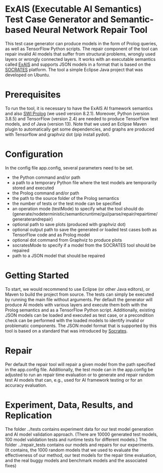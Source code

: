 # ExAIS (Executable AI Semantics) Test Case Generator and Semantic-based Neural Network Repair Tool
This test case generator can produce models in the form of Prolog queries, as well as TensorFlow Python scripts.
The repair component of the tool can repair invalid AI models that suffer from structural problems, wrongly used layers or wrongly connected layers.
It works with an executable semantics called [ExAIS](https://github.com/rschumi0/ExAIS) and supports JSON models in a format that is based on the [SOCRATES](https://github.com/longph1989/Socrates) platform.
The tool a simple Eclipse Java project that was developed on Ubuntu.

# Prerequisites
To run the tool, it is necessary to have the ExAIS AI framework semantics and also [SWI Prolog](https://www.swi-prolog.org) (we used version 8.2.1).
Moreover, Python (version 3.8.5) and TensorFlow (version 2.4) are needed to produce TensorFlow test models, and of Java (version 13).
Note that we used an Eclipse Maven plugin to automatically get some dependencies, and graphs are produced with Tensorflow and graphviz dot (pip install pydot).

# Configuration
In the config file app.config, several parameters need to be set.
* the Python command and/or path
* a path to a temporary Python file where the test models are temporarily stored and executed
* the Prolog command and/or path
* the path to the source folder of the Prolog semantics
* the number of tests or the test mode can be specified
* an operation mode (testMode) to specify what the tool should do (generate/nodeterministic/semanticruntime/gui/parse/repair/repairtime/generaterandrepair)
* optional path to save plots (produced with graphviz dot)
* optional output path to save the generated or loaded test cases both as TensorFlow code and as Prolog model 
* optional dot command from Graphviz to produce plots
* socratesMode to specify if a model from the SOCRATES tool should be repaired
* path to a JSON model that should be repaired

# Getting Started
To start, we would recommend to use Eclipse (or other Java editors), or Maven to build the project from source.
The tests can simply be executed by running the main file without arguments.
Per default the generator will produce AI models with various layers and execute them both with the Prolog semantics and as a TensorFlow Python script.
Additionally, existing JSON models can be loaded and executed as test case, or a precondition check can be performed with the loaded models to identify invalid or problematic components. The JSON model format that is supported by this tool is based on a standard that was introduced by [Socrates](https://github.com/longph1989/Socrates/).

# Repair
Per default the repair tool will repair a given model from the path specified in the app.config file.
Additionally, the test mode can in the app.config be adjusted to run an repair time evaluation or to generate and repair random test AI models that can, e.g., used for AI framework testing or for an accuracy evaluation.

# Experiment, Data, Results, and Replication
The folder ../tests contains experiment data for our test model generation and AI model validation approach. (There are 10000 generated test models, 100 model validation tests and runtime tests for different models.)
The folder ../repair_tests contains our models and repairs for our experiments. 
(It contains, the 1000 random models that we used to evaluate the effectiveness of our method, our test models for the repair time evaluation, and the real buggy models and benchmark models and the associated fixes)







